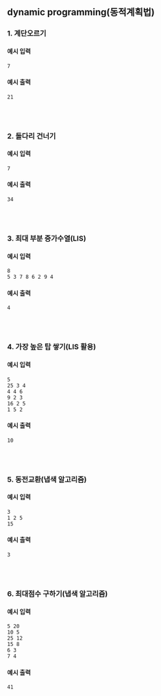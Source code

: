## dynamic programming(동적계획법)

### 1. 계단오르기

#### 예시 입력
```
7
```

#### 예시 출력
```
21
```

<br/><br/>

### 2. 돌다리 건너기

#### 예시 입력
```
7
```

#### 예시 출력
```
34
```

<br/><br/>

### 3. 최대 부분 증가수열(LIS)

#### 예시 입력
```
8
5 3 7 8 6 2 9 4
```

#### 예시 출력
```
4
```

<br/><br/>

### 4. 가장 높은 탑 쌓기(LIS 활용)

#### 예시 입력
```
5
25 3 4
4 4 6
9 2 3
16 2 5
1 5 2
```

#### 예시 출력
```
10
```

<br/><br/>

### 5. 동전교환(냅색 알고리즘)

#### 예시 입력
```
3
1 2 5
15
```

#### 예시 출력
```
3
```

<br/><br/>
### 6. 최대점수 구하기(냅색 알고리즘)

#### 예시 입력
```
5 20
10 5
25 12
15 8
6 3
7 4
```

#### 예시 출력
```
41
```

<br/><br/>